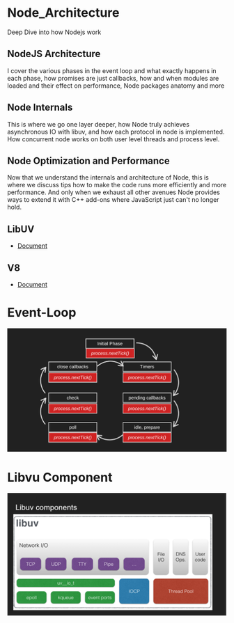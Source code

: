 # Node_Architecture

Deep Dive into how Nodejs work

## NodeJS Architecture

I cover the various phases in the event loop and what exactly happens in each phase, how promises are just callbacks, how and when modules are loaded and their effect on performance, Node packages anatomy and more

## Node Internals

This is where we go one layer deeper, how Node truly achieves asynchronous IO with libuv, and how each protocol in node is implemented. How concurrent node works on both user level threads and process level.

## Node Optimization and Performance

Now that we understand the internals and architecture of Node, this is where we discuss tips how to make the code runs more efficiently and more performance. And only when we exhaust all other avenues Node provides ways to extend it with C++ add-ons where JavaScript just can't no longer hold.

## LibUV

- [Document](https://docs.libuv.org/en/v1.x/design.html)

## V8

- [Document](https://v8.dev/blog/fast-async)

# Event-Loop

![](./images/Screenshot_8.png)

# Libvu Component

![](./images/Screenshot_1.png)
